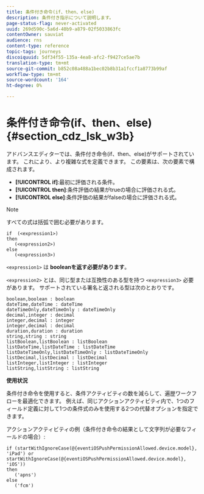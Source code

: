 ```yaml
---
title: 条件付き命令(if、then、else)
description: 条件付き指示について説明します。
page-status-flag: never-activated
uuid: 269d590c-5a6d-40b9-a879-02f5033863fc
contentOwner: sauviat
audience: rns
content-type: reference
topic-tags: journeys
discoiquuid: 5df34f55-135a-4ea8-afc2-f9427ce5ae7b
translation-type: tm+mt
source-git-commit: b852c08a488a1bec02b8b31a1fccf1a8773b99af
workflow-type: tm+mt
source-wordcount: '164'
ht-degree: 0%

---
```



# 条件付き命令(if、then、else) {#section_cdz_lsk_w3b}

アドバンスエディターでは、条件付き命令(if、then、else)がサポートされています。 これにより、より複雑な式を定義できます。 この要素は、次の要素で構成されます。

* **[!UICONTROL if]**:最初に評価される条件。
* **[!UICONTROL then]**:条件評価の結果がtrueの場合に評価される式。
* **[!UICONTROL else]**:条件評価の結果がfalseの場合に評価される式。

>[!NOTE]
>
>すべての式は括弧で囲む必要があります。

```
if  (<expression1>)
then
   (<expression2>)
else
   (<expression3>)
```

`<expression1>` は **booleanを返す必要があります**。

`<expression2>` とは、同じ型または互換性のある型を持つ `<expression3>` 必要があります。 サポートされている署名と返される型は次のとおりです。

```
boolean,boolean : boolean
dateTime,dateTime : dateTime
dateTimeOnly,dateTimeOnly : dateTimeOnly
decimal,integer : decimal
integer,decimal : integer
integer,decimal : decimal
duration,duration : duration
string,string : string
listBoolean,listBoolean : listBoolean
listDateTime,listDateTime : listDateTime
listDateTimeOnly,listDateTimeOnly : listDateTimeOnly
listDecimal,listDecimal : listDecimal
listInteger,listInteger : listInteger
listString,listString : listString
```

**使用状況**

条件付き命令を使用すると、条件アクティビティの数を減らして、遍歴ワークフローを最適化できます。 例えば、同じアクションアクティビティ内で、1つのフィールド定義に対して1つの条件式のみを使用する2つの代替オプションを指定できます。

アクションアクティビティの例（条件付き命令の結果として文字列が必要なフィールドの場合）:

```
if (startWithIgnoreCase(@{eventiOSPushPermissionAllowed.device.model}, 'iPad') or startWithIgnoreCase(@{eventiOSPushPermissionAllowed.device.model}, 'iOS'))
then
   ('apns')
else
   ('fcm')
```
